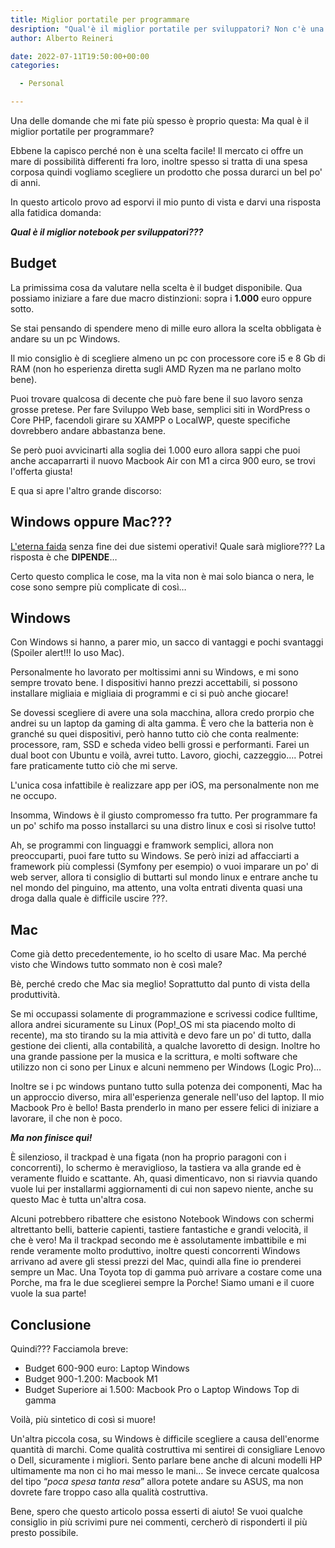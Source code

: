 ```yaml
---
title: Miglior portatile per programmare
desription: "Qual'è il miglior portatile per sviluppatori? Non c'è una risposta unica, ma è un argomento assai complesso."
author: Alberto Reineri

date: 2022-07-11T19:50:00+00:00
categories:

  - Personal

---
```

Una delle domande che mi fate più spesso è proprio questa: Ma qual è il miglior portatile per programmare?

Ebbene la capisco perché non è una scelta facile! Il mercato ci offre un mare di possibilità differenti fra loro, inoltre spesso si tratta di una spesa corposa quindi vogliamo scegliere un prodotto che possa durarci un bel po' di anni.

In questo articolo provo ad esporvi il mio punto di vista e darvi una risposta alla fatidica domanda:

<p class="has-text-align-center has-medium-font-size">
  <em><strong>Qual è il miglior notebook per sviluppatori???</strong></em>
</p>

## Budget

La primissima cosa da valutare nella scelta è il budget disponibile. Qua possiamo iniziare a fare due macro distinzioni: sopra i **1.000** euro oppure sotto.

Se stai pensando di spendere meno di mille euro allora la scelta obbligata è andare su un pc Windows.

Il mio consiglio è di scegliere almeno un pc con processore core i5 e 8 Gb di RAM (non ho esperienza diretta sugli AMD Ryzen ma ne parlano molto bene).

Puoi trovare qualcosa di decente che può fare bene il suo lavoro senza grosse pretese. Per fare Sviluppo Web base, semplici siti in WordPress o Core PHP, facendoli girare su XAMPP o LocalWP, queste specifiche dovrebbero andare abbastanza bene.

Se però puoi avvicinarti alla soglia dei 1.000 euro allora sappi che puoi anche accaparrarti il nuovo Macbook Air con M1 a circa 900 euro, se trovi l'offerta giusta!

E qua si apre l'altro grande discorso:

## Windows oppure Mac???

[L'eterna faida][1] senza fine dei due sistemi operativi! Quale sarà migliore??? La risposta è che **DIPENDE**&#8230;

Certo questo complica le cose, ma la vita non è mai solo bianca o nera, le cose sono sempre più complicate di così&#8230;

## Windows

Con Windows si hanno, a parer mio, un sacco di vantaggi e pochi svantaggi (Spoiler alert!!! Io uso Mac).

Personalmente ho lavorato per moltissimi anni su Windows, e mi sono sempre trovato bene. I dispositivi hanno prezzi accettabili, si possono installare migliaia e migliaia di programmi e ci si può anche giocare!

Se dovessi scegliere di avere una sola macchina, allora credo prorpio che andrei su un laptop da gaming di alta gamma. È vero che la batteria non è granché su quei dispositivi, però hanno tutto ciò che conta realmente: processore, ram, SSD e scheda video belli grossi e performanti. Farei un dual boot con Ubuntu e voilà, avrei tutto. Lavoro, giochi, cazzeggio&#8230;. Potrei fare praticamente tutto ciò che mi serve.

L'unica cosa infattibile è realizzare app per iOS, ma personalmente non me ne occupo.

Insomma, Windows è il giusto compromesso fra tutto. Per programmare fa un po' schifo ma posso installarci su una distro linux e così si risolve tutto!

Ah, se programmi con linguaggi e framwork semplici, allora non preoccuparti, puoi fare tutto su Windows. Se però inizi ad affacciarti a framework più complessi (Symfony per esempio) o vuoi imparare un po' di web server, allora ti consiglio di buttarti sul mondo linux e entrare anche tu nel mondo del pinguino, ma attento, una volta entrati diventa quasi una droga dalla quale è difficile uscire ???.

## Mac

Come già detto precedentemente, io ho scelto di usare Mac. Ma perché visto che Windows tutto sommato non è così male?

Bè, perché credo che Mac sia meglio! Soprattutto dal punto di vista della produttività.

Se mi occupassi solamente di programmazione e scrivessi codice fulltime, allora andrei sicuramente su Linux (Pop!_OS mi sta piacendo molto di recente), ma sto tirando su la mia attività e devo fare un po' di tutto, dalla gestione dei clienti, alla contabilità, a qualche lavoretto di design. Inoltre ho una grande passione per la musica e la scrittura, e molti software che utilizzo non ci sono per Linux e alcuni nemmeno per Windows (Logic Pro)&#8230;

Inoltre se i pc windows puntano tutto sulla potenza dei componenti, Mac ha un approccio diverso, mira all'esperienza generale nell'uso del laptop. Il mio Macbook Pro è bello! Basta prenderlo in mano per essere felici di iniziare a lavorare, il che non è poco.

<p class="has-text-align-center">
  <strong><em>Ma non finisce qui!</em></strong>
</p>

È silenzioso, il trackpad è una figata (non ha proprio paragoni con i concorrenti), lo schermo è meraviglioso, la tastiera va alla grande ed è veramente fluido e scattante. Ah, quasi dimenticavo, non si riavvia quando vuole lui per installarmi aggiornamenti di cui non sapevo niente, anche su questo Mac è tutta un'altra cosa.

Alcuni potrebbero ribattere che esistono Notebook Windows con schermi altrettanto belli, batterie capienti, tastiere fantastiche e grandi velocità, il che è vero! Ma il trackpad secondo me è assolutamente imbattibile e mi rende veramente molto produttivo, inoltre questi concorrenti Windows arrivano ad avere gli stessi prezzi del Mac, quindi alla fine io prenderei sempre un Mac. Una Toyota top di gamma può arrivare a costare come una Porche, ma fra le due sceglierei sempre la Porche! Siamo umani e il cuore vuole la sua parte!

## Conclusione

Quindi??? Facciamola breve:

  * Budget 600-900 euro: Laptop Windows
  * Budget 900-1.200: Macbook M1
  * Budget Superiore ai 1.500: Macbook Pro o Laptop Windows Top di gamma

Voilà, più sintetico di così si muore!

Un'altra piccola cosa, su Windows è difficile scegliere a causa dell'enorme quantità di marchi. Come qualità costruttiva mi sentirei di consigliare Lenovo o Dell, sicuramente i migliori. Sento parlare bene anche di alcuni modelli HP ultimamente ma non ci ho mai messo le mani&#8230; Se invece cercate qualcosa del tipo &#8220;_poca spesa tanta resa_&#8221; allora potete andare su ASUS, ma non dovrete fare troppo caso alla qualità costruttiva.

Bene, spero che questo articolo possa esserti di aiuto! Se vuoi qualche consiglio in più scrivimi pure nei commenti, cercherò di risponderti il più presto possibile.

 [1]: /blog/windows-vs-mac-per-sviluppo-web-la-mia-esperienza/